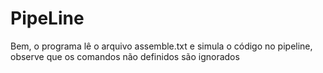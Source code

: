 # PipeLine
Bem, o programa lê o arquivo assemble.txt e simula o código no pipeline, observe que os comandos não definidos são ignorados
